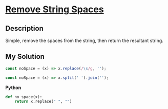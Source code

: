 # [Remove String Spaces](https://www.codewars.com/kata/57eae20f5500ad98e50002c5)

## Description

Simple, remove the spaces from the string, then return the resultant string.

## My Solution

```js
const noSpace = (x) => x.replace(/\s/g, '');
```

```js
const noSpace = (x) => x.split(' ').join('');
```

**Python**

```py
def no_space(x):
    return x.replace(" ", "")
```
